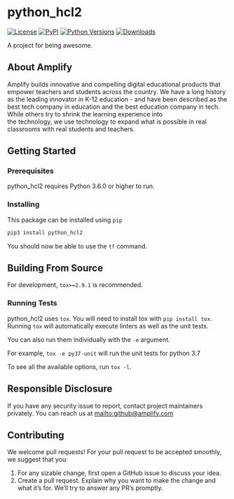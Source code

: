 # python_hcl2
[![License](https://img.shields.io/badge/license-MIT-blue.svg)](https://raw.githubusercontent.com/amplify-education/python_hcl2/master/LICENSE)
[![PyPI](https://img.shields.io/pypi/v/python_hcl2.svg)](https://pypi.org/project/python_hcl2/)
[![Python Versions](https://img.shields.io/pypi/pyversions/python_hcl2.svg)](https://pypi.python.org/pypi/python_hcl2)
[![Downloads](https://img.shields.io/badge/dynamic/json.svg?label=downloads&url=https%3A%2F%2Fpypistats.org%2Fapi%2Fpackages%2Fpython_hcl2%2Frecent&query=data.last_month&colorB=brightgreen&suffix=%2FMonth)](https://pypistats.org/packages/python_hcl2)

A project for being awesome.

## About Amplify

Amplify builds innovative and compelling digital educational products that empower teachers and students across the 
country. We have a long history as the leading innovator in K-12 education - and have been described as the best tech 
company in education and the best education company in tech. While others try to shrink the learning experience into  
the technology, we use technology to expand what is possible in real classrooms with real students and teachers.

## Getting Started
### Prerequisites

python_hcl2 requires Python 3.6.0 or higher to run.

### Installing

This package can be installed using `pip`

```sh
pip3 install python_hcl2
```

You should now be able to use the `tf` command.

## Building From Source

For development, `tox>=2.9.1` is recommended.

### Running Tests

python_hcl2 uses `tox`. You will need to install tox with `pip install tox`.
Running `tox` will automatically execute linters as well as the unit tests.

You can also run them individually with the `-e` argument.

For example, `tox -e py37-unit` will run the unit tests for python 3.7

To see all the available options, run `tox -l`.


## Responsible Disclosure
If you have any security issue to report, contact project maintainers privately.
You can reach us at <mailto:github@amplify.com>

## Contributing
We welcome pull requests! For your pull request to be accepted smoothly, we suggest that you:
1. For any sizable change, first open a GitHub issue to discuss your idea.
2. Create a pull request.  Explain why you want to make the change and what it’s for.
We’ll try to answer any PR’s promptly.
